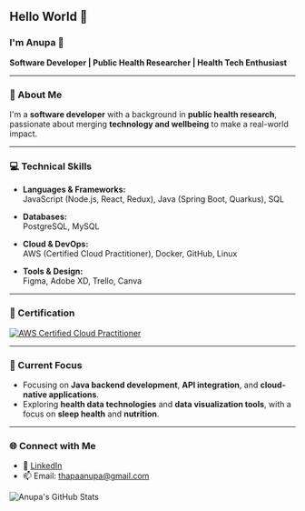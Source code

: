 ## Hello World 👋 

### I'm Anupa 🦋
**Software Developer | Public Health Researcher | Health Tech Enthusiast** 

---

### 🌱 About Me
I'm a **software developer** with a background in **public health research**, passionate about merging **technology and wellbeing** to make a real-world impact.

---

### 💻 Technical Skills

- **Languages & Frameworks:**  
  JavaScript (Node.js, React, Redux), Java (Spring Boot, Quarkus), SQL  

- **Databases:**  
  PostgreSQL, MySQL  

- **Cloud & DevOps:**  
  AWS (Certified Cloud Practitioner), Docker, GitHub, Linux  

- **Tools & Design:**  
  Figma, Adobe XD, Trello, Canva  

---

### 🏅 Certification  
[![AWS Certified Cloud Practitioner](https://images.credly.com/size/340x340/images/746b88c0-370c-4205-8470-3a5b8dc9e7f3/image.png)](https://www.credly.com/badges/ef27a473-6577-44c2-ba7a-b550367a54b4/public_url)

---

### 🚀 Current Focus

- Focusing on **Java backend development**, **API integration**, and **cloud-native applications**. 
- Exploring **health data technologies** and **data visualization tools**, with a focus on **sleep health** and **nutrition**.

---

### 🌐 Connect with Me

- 💼 [LinkedIn](https://www.linkedin.com/in/anupathapa/)  
- 📫 Email: thapaanupa@gmail.com  

![Anupa's GitHub Stats](https://github-readme-stats.vercel.app/api?username=anupa87&show_icons=true&theme=default)

